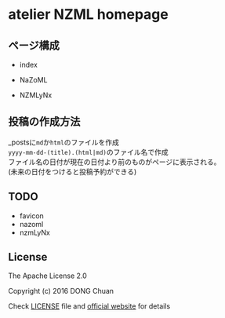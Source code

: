 # atelier NZML homepage

## ページ構成
- index

- NaZoML

- NZMLyNx

## 投稿の作成方法
_postsに`md`か`html`のファイルを作成  
`yyyy-mm-dd-(title).(html|md)`のファイル名で作成  
ファイル名の日付が現在の日付より前のものがページに表示される。  
(未来の日付をつけると投稿予約ができる)

## TODO
- favicon
- nazoml
- nzmLyNx

## License

The Apache License 2.0

Copyright (c) 2016 DONG Chuan

Check [LICENSE](https://github.com/DONGChuan/DONGChuan.github.io/blob/master/LICENSE) file and [official website](http://www.apache.org/licenses/LICENSE-2.0) for details
